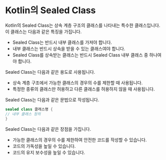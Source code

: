 # Kotlin의 Sealed Class

Kotlin의 Sealed Class는 상속 계층 구조의 클래스를 나타내는 특수한 클래스입니다. 이 클래스는 다음과 같은 특징을 가집니다.

- Sealed Class는 반드시 내부 클래스를 가져야 합니다.
- 내부 클래스는 반드시 상속을 받을 수 있는 클래스여야 합니다.
- Sealed Class를 상속받는 클래스는 반드시 Sealed Class 내부 클래스 중 하나여야 합니다.

Sealed Class는 다음과 같은 용도로 사용됩니다.

- 상속 계층 구조에서 가능한 클래스의 경우의 수를 제한할 때 사용됩니다.
- 특정한 종류의 클래스만 허용하고 다른 클래스를 허용하지 않을 때 사용됩니다.

Sealed Class는 다음과 같은 문법으로 작성됩니다.

```kotlin
sealed class 클래스명 {
// 내부 클래스 정의
}
```

Sealed Class는 다음과 같은 장점을 가집니다.

- 가능한 클래스의 경우의 수를 제한하여 안전한 코드를 작성할 수 있습니다.
- 코드의 가독성을 높일 수 있습니다.
- 코드의 유지 보수성을 높일 수 있습니다.
